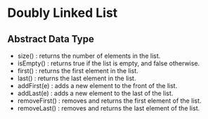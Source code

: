 # Doubly Linked List

## Abstract Data Type

- size() : returns the number of elements in the list.
- isEmpty() : returns true if the list is empty, and false otherwise.
- first() : returns the first element in the list.
- last() : returns the last element in the list.
- addFirst(e) : adds a new element to the front of the list.
- addLast(e) : adds a new element to the last of the list.
- removeFirst() : removes and returns the first element of the list.
- removeLast() : removes and returns the last element of the list.
